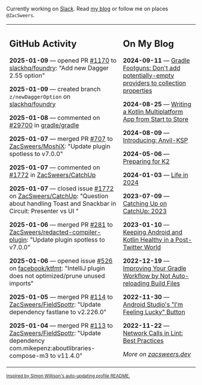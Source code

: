 Currently working on [Slack](https://slack.com/). Read [my blog](https://zacsweers.dev/) or follow me on places `@ZacSweers`.

<table><tr><td valign="top" width="60%">

## GitHub Activity
<!-- githubActivity starts -->
**2025-01-09** — opened PR [#1170](https://github.com/slackhq/foundry/pull/1170) to [slackhq/foundry](https://github.com/slackhq/foundry): "Add new Dagger 2.55 option"

**2025-01-09** — created branch `z/newDaggerOption` on [slackhq/foundry](https://github.com/slackhq/foundry)

**2025-01-08** — commented on [#29700](https://github.com/gradle/gradle/issues/29700#issuecomment-2578455597) in [gradle/gradle](https://github.com/gradle/gradle)

**2025-01-07** — merged PR [#707](https://github.com/ZacSweers/MoshiX/pull/707) to [ZacSweers/MoshiX](https://github.com/ZacSweers/MoshiX): "Update plugin spotless to v7.0.0"

**2025-01-07** — commented on [#1772](https://github.com/ZacSweers/CatchUp/issues/1772#issuecomment-2574540387) in [ZacSweers/CatchUp](https://github.com/ZacSweers/CatchUp)

**2025-01-07** — closed issue [#1772](https://github.com/ZacSweers/CatchUp/issues/1772) on [ZacSweers/CatchUp](https://github.com/ZacSweers/CatchUp): "Question about handling Toast and Snackbar in Circuit: Presenter vs UI "

**2025-01-06** — merged PR [#281](https://github.com/ZacSweers/redacted-compiler-plugin/pull/281) to [ZacSweers/redacted-compiler-plugin](https://github.com/ZacSweers/redacted-compiler-plugin): "Update plugin spotless to v7.0.0"

**2025-01-06** — opened issue [#526](https://github.com/facebook/ktfmt/issues/526) on [facebook/ktfmt](https://github.com/facebook/ktfmt): "IntelliJ plugin does not optimized/prune unused imports"

**2025-01-05** — merged PR [#114](https://github.com/ZacSweers/FieldSpottr/pull/114) to [ZacSweers/FieldSpottr](https://github.com/ZacSweers/FieldSpottr): "Update dependency fastlane to v2.226.0"

**2025-01-04** — merged PR [#113](https://github.com/ZacSweers/FieldSpottr/pull/113) to [ZacSweers/FieldSpottr](https://github.com/ZacSweers/FieldSpottr): "Update dependency com.mikepenz:aboutlibraries-compose-m3 to v11.4.0"
<!-- githubActivity ends -->
</td><td valign="top" width="40%">

## On My Blog
<!-- blog starts -->
**2024-09-11** — [Gradle Footguns: Don't add potentially-empty providers to collection properties](https://www.zacsweers.dev/gradle-footgun-adding-empty-providers-to-collection-properties/)

**2024-08-25** — [Writing a Kotlin Multiplatform App from Start to Store](https://www.zacsweers.dev/writing-a-kotlin-multiplatform-app-from-start-to-store/)

**2024-08-09** — [Introducing: Anvil-KSP](https://www.zacsweers.dev/introducing-anvil-ksp/)

**2024-05-06** — [Preparing for K2](https://www.zacsweers.dev/preparing-for-k2/)

**2024-01-03** — [Life in 2024](https://www.zacsweers.dev/life-in-2024/)

**2023-07-09** — [Catching Up on CatchUp: 2023](https://www.zacsweers.dev/catching-up-on-catchup-2023/)

**2023-01-10** — [Keeping Android and Kotlin Healthy in a Post-Twitter World](https://www.zacsweers.dev/keeping-android-healthy/)

**2022-12-19** — [Improving Your Gradle Workflow by Not Auto-reloading Build Files](https://www.zacsweers.dev/improving-your-workflow-by-not-auto-reloading-build-files/)

**2022-11-30** — [Android Studio's "I'm Feeling Lucky" Button](https://www.zacsweers.dev/android-studios-im-feeling-lucky-button/)

**2022-11-22** — [Network Calls in Lint: Best Practices](https://www.zacsweers.dev/network-calls-in-lint-best-practices/)
<!-- blog ends -->
_More on [zacsweers.dev](https://zacsweers.dev/)_
</td></tr></table>

<sub><a href="https://simonwillison.net/2020/Jul/10/self-updating-profile-readme/">Inspired by Simon Willison's auto-updating profile README.</a></sub>